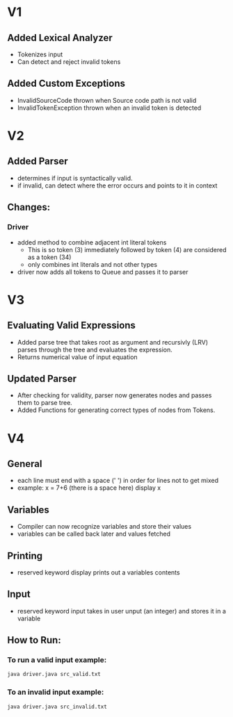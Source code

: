# V1

## Added Lexical Analyzer

- Tokenizes input
- Can detect and reject invalid tokens

## Added Custom Exceptions

- InvalidSourceCode thrown when Source code path is not valid
- InvalidTokenException thrown when an invalid token is detected

# V2

## Added Parser

- determines if input is syntactically valid.
- if invalid, can detect where the error occurs and points to it in context

## Changes:

### Driver

- added method to combine adjacent int literal tokens
  - This is so token (3) immediately followed by token (4) are considered as a token (34)
  - only combines int literals and not other types
- driver now adds all tokens to Queue and passes it to parser

# V3

## Evaluating Valid Expressions

- Added parse tree that takes root as argument and recursivly (LRV) parses through the tree and evaluates the expression.
- Returns numerical value of input equation

## Updated Parser

- After checking for validity, parser now generates nodes and passes them to parse tree.
- Added Functions for generating correct types of nodes from Tokens.

# V4

## General

- each line must end with a space (' ') in order for lines not to get mixed
- example:
  x = 7+6 (there is a space here)
  display x

## Variables

- Compiler can now recognize variables and store their values
- variables can be called back later and values fetched

## Printing

- reserved keyword display prints out a variables contents

## Input

- reserved keyword input takes in user unput (an integer) and stores it in a variable

## How to Run:

### To run a valid input example:

```sh
java driver.java src_valid.txt
```

### To an invalid input example:

```sh
java driver.java src_invalid.txt
```
